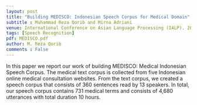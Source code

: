 ```yaml
---
layout: post
title: "Building MEDISCO: Indonesian Speech Corpus for Medical Domain"
subtitle : Muhammad Reza Qorib and Mirna Adriani
venue: International Conference on Asian Language Processing (IALP). 2018
tags: [Speech Recognition]
pdf: MEDISCO.pdf
author: M. Reza Qorib
comments : False
---
```


In this paper we report our work of building MEDISCO: Medical Indonesian Speech Corpus. The medical text corpus is collected from five Indonesian online medical consultation websites. From the text corpus, we created a speech corpus that consists of 360 sentences read by 13 speakers. In total, our speech corpus contains 731 medical terms and consists of 4,680 utterances with total duration 10 hours.
